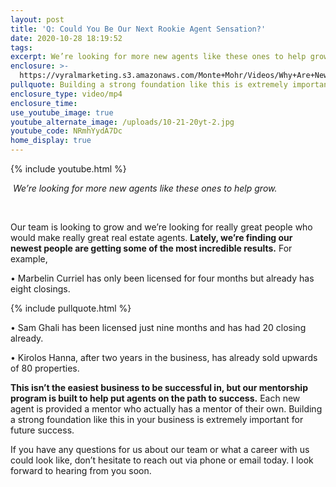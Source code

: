 ```yaml
---
layout: post
title: 'Q: Could You Be Our Next Rookie Agent Sensation?'
date: 2020-10-28 18:19:52
tags:
excerpt: We’re looking for more new agents like these ones to help grow.
enclosure: >-
  https://vyralmarketing.s3.amazonaws.com/Monte+Mohr/Videos/Why+Are+New+Agents+on+Our+Team+so+Successful_.mp4
pullquote: Building a strong foundation like this is extremely important.
enclosure_type: video/mp4
enclosure_time:
use_youtube_image: true
youtube_alternate_image: /uploads/10-21-20yt-2.jpg
youtube_code: NRmhYydA7Dc
home_display: true
---
```


{% include youtube.html %}

*&nbsp;We’re looking for more new agents like these ones to help grow.*

&nbsp;

Our team is looking to grow and we’re looking for really great people who would make really great real estate agents. **Lately, we’re finding our newest people are getting some of the most incredible results.** For example,

• Marbelin Curriel has only been licensed for four months but already has eight closings.

{% include pullquote.html %}

• Sam Ghali has been licensed just nine months and has had 20 closing already.

• Kirolos Hanna, after two years in the business, has already sold upwards of 80 properties.

**This isn’t the easiest business to be successful in, but our mentorship program is built to help put agents on the path to success.** Each new agent is provided a mentor who actually has a mentor of their own. Building a strong foundation like this in your business is extremely important for future success.

If you have any questions for us about our team or what a career with us could look like, don’t hesitate to reach out via phone or email today. I look forward to hearing from you soon.

&nbsp;